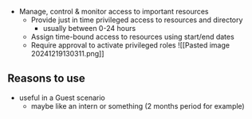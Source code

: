- Manage, control & monitor access to important resources
	- Provide just in time privileged access to resources and directory
		- usually between 0-24 hours
	- Assign time-bound access to resources using start/end dates
	- Require approval to activate privileged roles
![[Pasted image 20241219130311.png]]
## Reasons to use
- useful in a Guest scenario
	- maybe like an intern or something (2 months period for example)